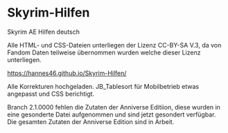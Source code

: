 # Skyrim-Hilfen
Skyrim AE Hilfen deutsch

Alle HTML- und CSS-Dateien unterliegen der Lizenz CC-BY-SA V.3, da von Fandom Daten teilweise übernommen wurden welche dieser Lizenz unterliegen.

https://hannes46.github.io/Skyrim-Hilfen/

Alle Korrekturen hochgeladen.
JB_Tablesort für Mobilbetrieb etwas angepasst und CSS berichtigt.

Branch 2.1.0000 fehlen die Zutaten der Anniverse Editiion, diese wurden in eine gesonderte Datei aufgenommen und sind jetzt gesondert verfügbar.
Die gesamten Zutaten der Anniverse Edition sind in Arbeit.
